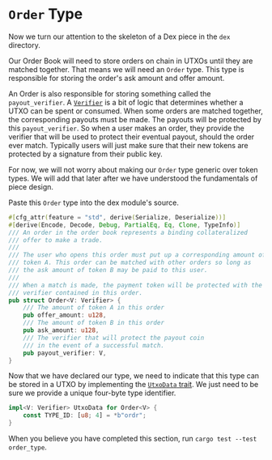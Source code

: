 # `Order` Type

Now we turn our attention to the skeleton of a Dex piece in the `dex` directory.

Our Order Book will need to store orders on chain in UTXOs until they are matched together.
That means we will need an `Order` type.
This type is responsible for storing the order's ask amount and offer amount.

An Order is also responsible for storing something called the `payout_verifier`.
A [`Verifier`](https://off-narrative-labs.github.io/Tuxedo/tuxedo_core/verifier/trait.Verifier.html) is a bit of logic that determines whether a UTXO can be spent or consumed.
When some orders are matched together, the corresponding payouts must be made.
The payouts will be protected by this `payout_verifier`.
So when a user makes an order, they provide the verifier that will be used to protect their eventual payout, should the order ever match.
Typically users will just make sure that their new tokens are protected by a signature from their public key.

For now, we will not worry about making our `Order` type generic over token types.
We will add that later after we have understood the fundamentals of piece design.

Paste this `Order` type into the dex module's source.

```rust
#[cfg_attr(feature = "std", derive(Serialize, Deserialize))]
#[derive(Encode, Decode, Debug, PartialEq, Eq, Clone, TypeInfo)]
/// An order in the order book represents a binding collateralized
/// offer to make a trade.
///
/// The user who opens this order must put up a corresponding amount of
/// token A. This order can be matched with other orders so long as
/// the ask amount of token B may be paid to this user.
///
/// When a match is made, the payment token will be protected with the
/// verifier contained in this order.
pub struct Order<V: Verifier> {
    /// The amount of token A in this order
    pub offer_amount: u128,
    /// The amount of token B in this order
    pub ask_amount: u128,
    /// The verifier that will protect the payout coin
    /// in the event of a successful match.
    pub payout_verifier: V,
}
```

Now that we have declared our type, we need to indicate that this type can be stored in a UTXO by implementing the [`UtxoData` trait](https://off-narrative-labs.github.io/Tuxedo/tuxedo_core/dynamic_typing/trait.UtxoData.html).
We just need to be sure we provide a unique four-byte type identifier.

```rust
impl<V: Verifier> UtxoData for Order<V> {
    const TYPE_ID: [u8; 4] = *b"ordr";
}
```

When you believe you have completed this section, run `cargo test --test order_type`.